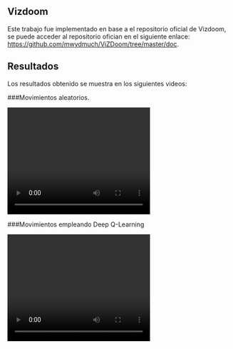 ## Vizdoom

Este trabajo fue implementado en base a el repositorio oficial de Vizdoom, se puede acceder al repositorio ofician en el siguiente enlace: https://github.com/mwydmuch/ViZDoom/tree/master/doc.

## Resultados
Los resultados obtenido se muestra en los siguientes videos:

###Movimientos aleatorios.

<video width="320" height="240" controls>
  <source src="https://github.com/antbenar/vizdoom/tree/main/Assets/aleatorio.mp4" type="video/mp4">
  Your browser does not support the video tag.
</video>

###Movimientos empleando Deep Q-Learning

<video width="320" height="240" controls>
  <source src="https://github.com/antbenar/vizdoom/tree/main/Assets/pistolero_Trim.mp4" type="video/mp4">
  Your browser does not support the video tag.
</video>
